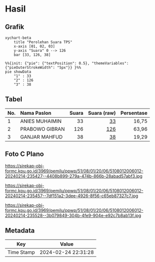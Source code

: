 # Hasil

## Grafik

```mermaid
xychart-beta
    title "Perolehan Suara TPS"
    x-axis [01, 02, 03]
    y-axis "Suara" 0 --> 126
    bar [33, 126, 38]
```

```mermaid
%%{init: {"pie": {"textPosition": 0.5}, "themeVariables": {"pieOuterStrokeWidth": "5px"}} }%%
pie showData
    "1" : 33
    "2" : 126
    "3" : 38
```

## Tabel

| No. | Nama Paslon    | Suara | Suara (raw) | Persentase |
|:--- |:-------------- | -----:| -----------:| ----------:|
| 1   | ANIES MUHAIMIN | 33    | [33][p-1]   | 16,75      |
| 2   | PRABOWO GIBRAN | 126   | [126][p-2]  | 63,96      |
| 3   | GANJAR MAHFUD  | 38    | [38][p-3]   | 19,29      |


[p-1]: https://github.com/gigit-pemilu/pemilu-2024-51-bali/blob/main/pilpres/hitung-suara/sub/51-bali/sub/08-buleleng/sub/01-gerokgak/sub/2006-penyabangan/sub/012-tps/sub/paslon-1.txt
[p-2]: https://github.com/gigit-pemilu/pemilu-2024-51-bali/blob/main/pilpres/hitung-suara/sub/51-bali/sub/08-buleleng/sub/01-gerokgak/sub/2006-penyabangan/sub/012-tps/sub/paslon-2.txt
[p-3]: https://github.com/gigit-pemilu/pemilu-2024-51-bali/blob/main/pilpres/hitung-suara/sub/51-bali/sub/08-buleleng/sub/01-gerokgak/sub/2006-penyabangan/sub/012-tps/sub/paslon-3.txt

## Foto C Plano

https://sirekap-obj-formc.kpu.go.id/3969/pemilu/ppwp/51/08/01/20/06/5108012006012-20240214-235427--4408b899-279a-474b-866b-28abad57abf3.jpg

https://sirekap-obj-formc.kpu.go.id/3969/pemilu/ppwp/51/08/01/20/06/5108012006012-20240214-235457--7df151a2-3dee-4926-8f56-c65eb87327c7.jpg

https://sirekap-obj-formc.kpu.go.id/3969/pemilu/ppwp/51/08/01/20/06/5108012006012-20240214-235528--3b079849-304b-4fe9-904e-e92c7b8ab13f.jpg


## Metadata

| Key        | Value               |
| ---------- | ------------------- |
| Time Stamp | 2024-02-24 22:31:28 |



